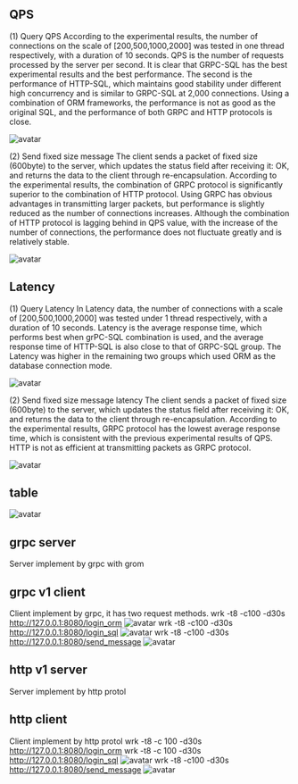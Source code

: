 ## QPS 
(1) Query QPS 
According to the experimental results, the number of connections on the scale of [200,500,1000,2000] was tested in one thread respectively, with a duration of 10 seconds. QPS is the number of requests processed by the server per second. It is clear that GRPC-SQL has the best experimental results and the best performance. The second is the performance of HTTP-SQL, which maintains good stability under different high concurrency and is similar to GRPC-SQL at 2,000 connections. Using a combination of ORM frameworks, the performance is not as good as the original SQL, and the performance of both GRPC and HTTP protocols is close. 

![avatar](https://github.com/Primzahlen/webStackProject/blob/master/benchmark/QPS_query.jpg)

(2) Send fixed size message 
The client sends a packet of fixed size (600byte) to the server, which updates the status field after receiving it: OK, and returns the data to the client through re-encapsulation. According to the experimental results, the combination of GRPC protocol is significantly superior to the combination of HTTP protocol. Using GRPC has obvious advantages in transmitting larger packets, but performance is slightly reduced as the number of connections increases. Although the combination of HTTP protocol is lagging behind in QPS value, with the increase of the number of connections, the performance does not fluctuate greatly and is relatively stable. 

![avatar](https://github.com/Primzahlen/webStackProject/blob/master/benchmark/QPS_message.jpg) 

## Latency 
(1) Query Latency 
In Latency data, the number of connections with a scale of [200,500,1000,2000] was tested under 1 thread respectively, with a duration of 10 seconds. Latency is the average response time, which performs best when grPC-SQL combination is used, and the average response time of HTTP-SQL is also close to that of GRPC-SQL group. The Latency was higher in the remaining two groups which used ORM as the database connection mode. 

![avatar](https://github.com/Primzahlen/webStackProject/blob/master/benchmark/Latency_mean_query.jpg) 

(2) Send fixed size message latency 
The client sends a packet of fixed size (600byte) to the server, which updates the status field after receiving it: OK, and returns the data to the client through re-encapsulation. According to the experimental results, GRPC protocol has the lowest average response time, which is consistent with the previous experimental results of QPS. HTTP is not as efficient at transmitting packets as GRPC protocol. 

![avatar](https://github.com/Primzahlen/webStackProject/blob/master/benchmark/Latency_mean_message.jpg)

## table
![avatar](https://github.com/Primzahlen/webStackProject/blob/master/benchmark/table.png)
## grpc server
Server implement by grpc with grom
## grpc v1 client
Client implement by grpc, it has two request methods.
wrk -t8 -c100 -d30s http://127.0.0.1:8080/login_orm
![avatar](https://github.com/Primzahlen/webStackProject/blob/master/benchmark/p3.png)
wrk -t8 -c100 -d30s http://127.0.0.1:8080/login_sql
![avatar](https://github.com/Primzahlen/webStackProject/blob/master/benchmark/p4.png)
wrk -t8 -c100 -d30s http://127.0.0.1:8080/send_message
![avatar](https://github.com/Primzahlen/webStackProject/blob/master/benchmark/p5.png)
## http v1 server
Server implement by http protol
## http client
Client implement by http protol
wrk -t8 -c 100 -d30s http://127.0.0.1:8080/login_orm
wrk -t8 -c 100 -d30s http://127.0.0.1:8080/login_sql
![avatar](https://github.com/Primzahlen/webStackProject/blob/master/benchmark/p1.png)
wrk -t8 -c100 -d30s http://127.0.0.1:8080/send_message
![avatar](https://github.com/Primzahlen/webStackProject/blob/master/benchmark/p2.png)
